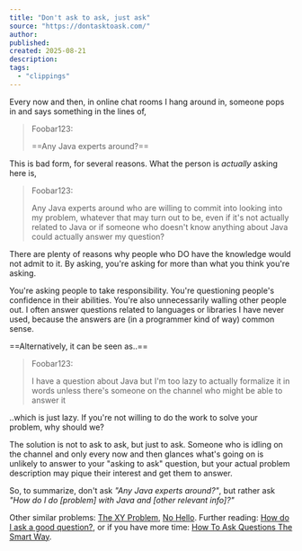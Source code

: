 ```yaml
---
title: "Don't ask to ask, just ask"
source: "https://dontasktoask.com/"
author:
published:
created: 2025-08-21
description:
tags:
  - "clippings"
---
```

Every now and then, in online chat rooms I hang around in, someone pops in and says something in the lines of,

> Foobar123:
> 
> ==Any Java experts around?==

This is bad form, for several reasons. What the person is *actually* asking here is,

> Foobar123:
> 
> Any Java experts around who are willing to commit into looking into my problem, whatever that may turn out to be, even if it's not actually related to Java or if someone who doesn't know anything about Java could actually answer my question?

There are plenty of reasons why people who DO have the knowledge would not admit to it. By asking, you're asking for more than what you think you're asking.

You're asking people to take responsibility. You're questioning people's confidence in their abilities. You're also unnecessarily walling other people out. I often answer questions related to languages or libraries I have never used, because the answers are (in a programmer kind of way) common sense.

==Alternatively, it can be seen as..==

> Foobar123:
> 
> I have a question about Java but I'm too lazy to actually formalize it in words unless there's someone on the channel who might be able to answer it

..which is just lazy. If you're not willing to do the work to solve your problem, why should we?

The solution is not to ask to ask, but just to ask. Someone who is idling on the channel and only every now and then glances what's going on is unlikely to answer to your "asking to ask" question, but your actual problem description may pique their interest and get them to answer.

So, to summarize, don't ask *"Any Java experts around?"*, but rather ask *"How do I do \[problem\] with Java and \[other relevant info\]?"*

Other similar problems: [The XY Problem](https://xyproblem.info/), [No Hello](https://nohello.net/). Further reading: [How do I ask a good question?](https://stackoverflow.com/help/how-to-ask), or if you have more time: [How To Ask Questions The Smart Way](http://catb.org/~esr/faqs/smart-questions.html).